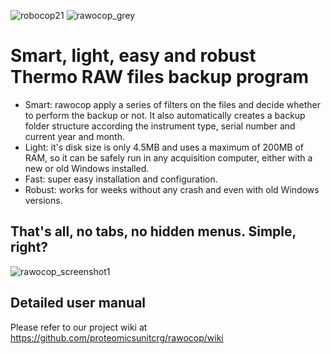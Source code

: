 ![robocop21](https://user-images.githubusercontent.com/1679820/177815001-4c9503ff-6859-4abf-9b16-5ca7505876f1.png)
![rawocop_grey](https://user-images.githubusercontent.com/1679820/177815046-9d224060-7057-4486-973c-748f18a97c46.png)

# Smart, light, easy and robust Thermo RAW files backup program
- Smart: rawocop apply a series of filters on the files and decide whether to perform the backup or not. It also automatically creates a backup folder structure according the instrument type, serial number and current year and month.  
- Light: it's disk size is only 4.5MB and uses a maximum of 200MB of RAM, so it can be safely run in any acquisition computer, either with a new or old Windows installed.  
- Fast: super easy installation and configuration. 
- Robust: works for weeks without any crash and even with old Windows versions. 

## That's all, no tabs, no hidden menus. Simple, right?
![rawocop_screenshot1](https://user-images.githubusercontent.com/1679820/177956147-08ebbd6d-6be7-465b-8d76-f0e0c621b8df.png)

## Detailed user manual

Please refer to our project wiki at https://github.com/proteomicsunitcrg/rawocop/wiki
